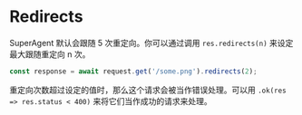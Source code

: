 # Redirects

SuperAgent 默认会跟随 5 次重定向。你可以通过调用 `res.redirects(n)` 来设定最大跟随重定向 n 次。

```js
const response = await request.get('/some.png').redirects(2);
```

重定向次数超过设定的值时，那么这个请求会被当作错误处理。可以用 `.ok(res => res.status < 400)`
来将它们当作成功的请求来处理。
